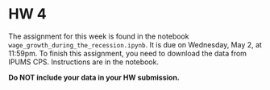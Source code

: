 # HW 4

The assignment for this week is found in the notebook `wage_growth_during_the_recession.ipynb`. It is due on Wednesday, May 2, at 11:59pm. To finish this assignment, you need to download the data from IPUMS CPS. Instructions are in the notebook.

**Do NOT include your data in your HW submission.**